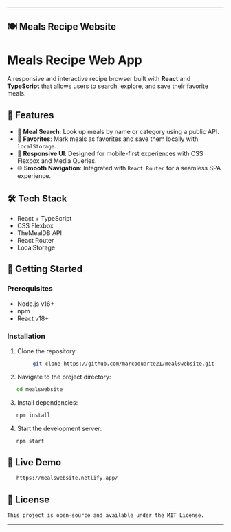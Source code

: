 
---

## 🍽 Meals Recipe Website

# Meals Recipe Web App

A responsive and interactive recipe browser built with **React** and **TypeScript** that allows users to search, explore, and save their favorite meals.

## 🍜 Features

- 🔎 **Meal Search**: Look up meals by name or category using a public API.
- 💾 **Favorites**: Mark meals as favorites and save them locally with `localStorage`.
- 📱 **Responsive UI**: Designed for mobile-first experiences with CSS Flexbox and Media Queries.
- 🌐 **Smooth Navigation**: Integrated with `React Router` for a seamless SPA experience.

## 🛠 Tech Stack

- React + TypeScript
- CSS Flexbox
- TheMealDB API
- React Router
- LocalStorage

## 🚀 Getting Started

### Prerequisites

- Node.js v16+
- npm
- React v18+

### Installation

1. Clone the repository:

   ```bash
        git clone https://github.com/marcoduarte21/mealswebsite.git
   ```

2. Navigate to the project directory:

```bash
   cd mealswebsite
```

3. Install dependencies:

```bash
   npm install
```

4. Start the development server:

```bash
   npm start
```

## 🧪 Live Demo

```bash
   https://mealswebsite.netlify.app/
```

## 📄 License
    
    This project is open-source and available under the MIT License.
---